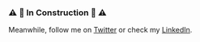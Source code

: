 ### :warning: :wrench: In Construction :wrench: :warning:

Meanwhile, follow me on [Twitter](https://twitter.com/Regala_) or check my [LinkedIn](https://www.linkedin.com/in/miguelregala). 
